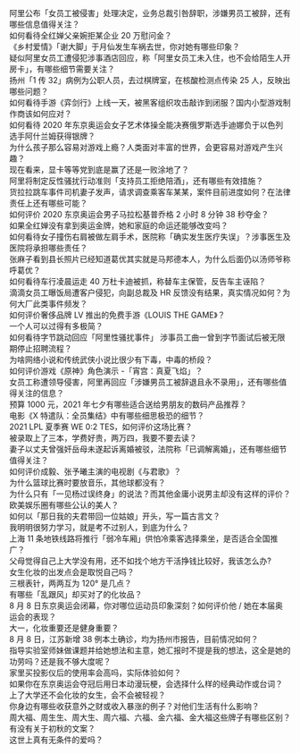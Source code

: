 阿里公布「女员工被侵害」处理决定，业务总裁引咎辞职，涉嫌男员工被辞，还有哪些信息值得关注？  
如何看待全红婵父亲婉拒某企业 20 万慰问金？  
《乡村爱情》「谢大脚」于月仙发生车祸去世，你对她有哪些印象？  
疑似阿里女员工遭侵犯涉事酒店回应，称「阿里女员工未入住，也不会给陌生人开房卡」，有哪些细节需要关注？  
扬州「1 传 32」病例为公职人员，去过棋牌室，在核酸检测点传染 25 人，反映出哪些问题？  
如何看待手游《弈剑行》上线一天，被黑客组织攻击敲诈到闭服？国内小型游戏制作商该如何应对？  
如何看待 2020 年东京奥运会女子艺术体操全能决赛俄罗斯选手迪娜负于以色列选手阿什兰姆获得银牌？  
为什么孩子那么容易对游戏上瘾？人类面对丰富的世界，会更容易对游戏产生兴趣？  
现在看来，显卡等等党到底是赢了还是一败涂地了？  
阿里将制定反性骚扰行动准则「支持员工拒绝陪酒」，还有哪些有效措施？  
货拉拉跳车事件司机妻子发声，请求调查乘客车某某，案件目前进度如何？在法律责任上还有哪些可能？  
如何评价 2020 东京奥运会男子马拉松基普乔格 2 小时 8 分钟 38 秒夺金？  
如果全红婵没有拿到奥运金牌，她和家庭的命运还能够改变吗？  
如何看待女子撞伤右肩被做左肩手术，医院称「确实发生医疗失误」？涉事医生及医院将承担哪些责任？  
张麻子看到县长照片已经知道葛优其实就是马邦德本人，为什么后面仍以汤师爷称呼葛优？  
如何看待车行凌晨运走 40 万杜卡迪被抓，称替车主保管，反告车主诬陷？  
滴滴女员工曝饭局遭客户侵犯，向副总裁及 HR 反馈没有结果，真实情况如何？为何大厂此类事件频发？  
如何评价奢侈品牌 LV 推出的免费手游《LOUIS THE GAME》？  
一个人可以过得有多极简？  
如何看待字节跳动回应「阿里性骚扰事件」 涉事员工曲一曾到字节面试后被无限期停止招聘流程？  
为啥网络小说和传统武侠小说比很少有下毒，中毒的桥段？  
如何评价游戏《原神》角色演示 -「宵宫：真夏飞焰」？  
女员工称遭领导侵害，阿里再回应「涉嫌男员工被辞退且永不录用」，还有哪些值得关注的信息？  
预算 1000 元，2021 年七夕有哪些适合送给男朋友的数码产品推荐？  
电影《X 特遣队：全员集结》中有哪些细思极恐的细节？  
2021 LPL 夏季赛 WE 0:2 TES，如何评价这场比赛？  
被录取上了三本，学费好贵，两万四，我要不要去读？  
妻子以丈夫曾强奸岳母未遂起诉离婚被驳，法院称「已调解离婚」，还有哪些细节值得关注？  
如何评价成毅、张予曦主演的电视剧《与君歌》？  
为什么篮球比赛时要放音乐，其他球都没有？  
为什么只有「一见杨过误终身」的说法？而其他金庸小说男主却没有这样的评价？  
欧美娱乐圈有哪些公认的美人？  
如何以「那日我的夫君带回一位姑娘」开头，写一篇古言文？  
我明明很努力学习，就是考不过别人，到底为什么？  
上海 11 条地铁线路将推行「弱冷车厢」供怕冷乘客选择乘坐，是否适合全国推广？  
父母觉得自己上大学没有用，还不如找个地方干活挣钱比较好，我该怎么办?  
女生化妆的出发点会是取悦自己吗？  
三根表针，两两互为 120° 是几点？  
有哪些「乱跟风」却买对了的化妆品？  
8 月 8 日东京奥运会闭幕，你对哪位运动员印象深刻？如何评价他 / 她在本届奥运会的表现？  
大一，化妆重要还是健身重要？  
8 月 8 日，江苏新增 38 例本土确诊，均为扬州市报告，目前情况如何？  
指导实验室师妹做课题并给她想法和主意，她汇报时不提是我的想法，这全是她的功劳吗？还是我不够大度呢？  
家里买投影仪后的使用率会高吗，实际体验如何？  
如果你在东京奥运会夺冠后用日本动漫玩梗，会选择什么样的经典动作或台词？  
上了大学还不会化妆的女生，会不会被轻视？  
你身边有哪些收获意外之财或收入暴涨的例子？对他们生活有什么影响？  
周大福、周生生、周大生、周六福、六福、金六福、金大福这些牌子有哪些区别？  
有没有关于初秋的文案？  
这世上真有无条件的爱吗？  
